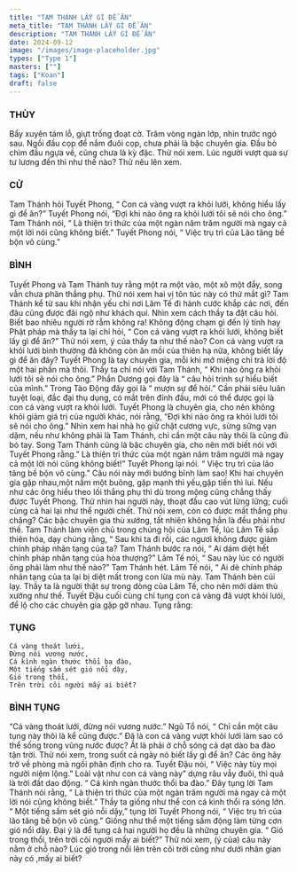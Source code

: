 ```yaml
---
title: "TAM THÁNH LẤY GÌ ĐỂ ĂN"
meta_title: "TAM THÁNH LẤY GÌ ĐỂ ĂN"
description: "TAM THÁNH LẤY GÌ ĐỂ ĂN"
date: 2024-09-12
image: "/images/image-placeholder.jpg"
types: ["Type 1"]
masters: [""]
tags: ["Koan"]
draft: false
---
```


### THÙY 
Bẩy xuyên tám lỗ, giựt trống đoạt cờ. Trăm vòng ngàn lớp, nhìn trước ngó sau. Ngồi đầu cọp để nắm đuôi cọp, chưa phải là bậc chuyên gia. Đầu bò chìm đầu ngựa về, cũng chưa là kỳ đặc. Thử nói xem. Lúc người vượt qua sự tư lương đến thì như thế nào? Thử nêu lên xem.

### CỬ 
Tam Thánh hỏi Tuyết Phong, “ Con cá vàng vượt ra khỏi lưới, không hiểu lấy gì để ăn?” Tuyết Phong nói, “Đợi khi nào ông ra khỏi lưới tôi sẽ nói cho ông.” Tam Thánh nói, “ Là thiện tri thức của một ngàn năm trăm người mà ngay cả một lời nói cũng không biết.” Tuyết Phong nói, “ Việc trụ trì của Lão tăng bề bộn vô cùng.”

### BÌNH 
Tuyết Phong và Tam Thánh tuy rằng một ra một vào, một xô một đẩy, song vẫn chưa phân thắng phụ. Thử nói xem hai vị tôn túc này có thứ mắt gì? Tam Thánh kể từ sau khi nhận yếu chỉ nơi Lâm Tế đi hành cước khắp các nơi, đến đâu cũng được đãi ngộ như khách quí. Nhìn xem cách thầy ta đặt câu hỏi. Biết bao nhiêu người rờ rẫm không ra! Không động chạm gì đến lý tính hay Phật pháp mà thầy ta lại chỉ hỏi, “ Con cá vàng vượt ra khỏi lưới, không biết lấy gì để ăn?” Thử nói xem, ý của thầy ta như thế nào? Con cá vàng vượt ra khỏi lưới bình thường đã không còn ăn mồi của thiên hạ nữa, không biết lấy gì để ăn đây?
Tuyết Phong là tay chuyên gia, mỗi khi mở miệng chỉ trả lời độ một hai phần mà thôi. Thầy ta chỉ nói với Tam Thánh, “ Khi nào ông ra khỏi lưới tôi sẽ nói cho ông.” Phần Dương gọi đây là “ câu hỏi trình sự hiểu biết của mình.” Trong Tào Động đây gọi là “ mượn sự để hỏi.” Cần phải siêu luân tuyệt loại, đắc đại thụ dụng, có mắt trên đỉnh đầu, mới có thể được gọi là con cá vàng vượt ra khỏi lưới. Tuyết Phong là chuyên gia, cho nên không khỏi giảm giá trị của người khác, nói rằng, “Đợi khi nào ông ra khỏi lưới tôi sẽ nói cho ông.”
Nhìn xem hai nhà họ giữ chặt cương vực, sừng sững vạn dặm, nếu như không phải là Tam Thánh, chỉ cần một câu này thôi là cũng đủ bó tay. Song Tam Thánh cũng là bậc chuyên gia, cho nên mới biết nói với Tuyết Phong rằng.” Là thiện tri thức của một ngàn năm trăm người mà ngay cả một lời nói cũng không biết!” Tuyết Phong lại nói. “ Việc trụ trì của lão tăng bề bộn vô cùng.” Câu nói này mới bướng bĩnh làm sao! Khi hai chuyên gia gặp nhau,một nắm một buông, gặp mạnh thì yếu,gặp tiến thì lui. Nếu như các ông hiểu theo lối thắng phụ thì dù trong mộng cũng chẳng thấy được Tuyết Phong. Thử nhìn hai người này, thoạt đầu cao vút lừng lững; cuối cùng cả hai lại như thể người chết. Thử nói xem, còn có được mất thắng phụ chăng? Các bậc chuyên gia thù xướng, tất nhiên không hẳn là đều phải như thế.
Tam Thánh làm viện chủ trong chúng hội của Lâm Tế, lúc Lâm Tế sắp thiên hóa, dạy chúng rằng, “ Sau khi ta đi rồi, các ngươi không được giảm chính pháp nhãn tạng của ta? Tam Thánh bước ra nói, “ Ai dám diệt hết chính pháp nhãn tạng của hòa thượng?” Lâm Tế nói, “ Sau này lúc có người ông phải làm như thế nào?” Tam Thánh hét. Lâm Tế nói, “ Ai dè chính pháp nhãn tạng của ta lại bị diệt mất trong con lừa mù này. Tam Thánh bèn cúi lạy. Thầy ta là người thật sự trong dòng của Lâm Tế, cho nên mới dám thù xướng như thế. Tuyết Đậu cuối cùng chỉ tụng con cá vàng đã vượt khỏi lưói, để lộ cho các chuyên gia gặp gỡ nhau. Tụng rằng:

### TỤNG
```
Cá vàng thoát lưới,
Đừng nói vương nước,
Cá kình ngàn thước thổi ba đào,
Một tiếng sấm sét gió nổi dậy,
Gió trong thổi,
Trên trời cõi người mấy ai biết?
```

### BÌNH TỤNG
“Cá vàng thoát lưới, đừng nói vương nước.” Ngũ Tổ nói, “ Chỉ cần một câu tụng này thôi là kể cũng được.” Đã là con cá vàng vượt khỏi lưới làm sao có thể sống trong vũng nước được? Ắt là phải ở chỗ sóng cả dạt dào ba đào tận trời. Thử nói xem, trong suốt cả ngày nó biết lấy gì để ăn? Các ông hãy trở về phòng mà ngồi phân định cho ra. Tuyết Đậu nói, “ Việc này tùy mọi người niệm lộng.” Loài vật như con cá vàng này” dựng râu vẫy đuôi, thì quả là trời đầt dao động.
“ Cá kình ngàn thước thổi ba đào.” Đây tụng lời Tam Thánh nói rằng, “ Là thiện tri thức của một ngàn trăm người mà ngay cả một lời nói cũng không biết.” Thầy ta giống như thể con cá kình thổi ra sóng lớn. “ Một tiếng sấm sét gió nỗi dậy,” tụng lời Tuyết Phong nói, “ Việc trụ trì của lão tăng bề bộn vô cùng.” Giống như thể một tiếng sấm động làm từng cơn gió nổi dậy. Đại ý là để tụng cả hai người họ đều là những chuyên gia.
“ Gió trong thổi, trên trời cõi người mấy ai biết?” Thử nói xem, (ý của) câu này nằm ở chỗ nào? Lúc gió trong nổi lên trên cõi trời cũng như dưới nhân gian này có ,mấy ai biết?
